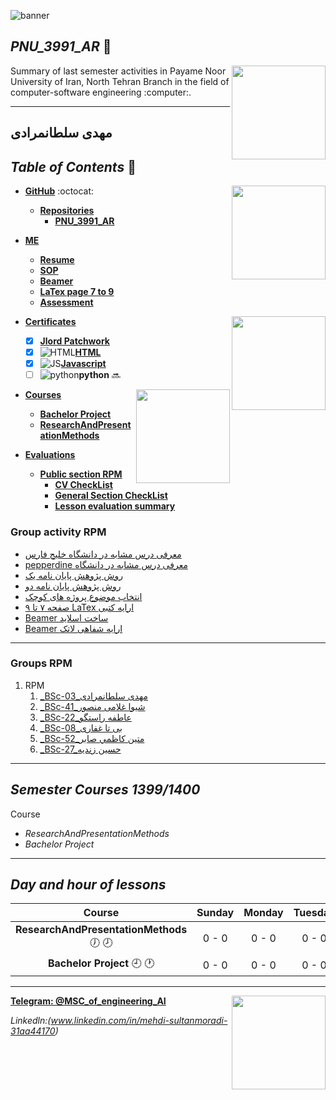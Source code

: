 ![banner](https://github.com/sultanmoradimehdi/PNU_3991_AR/blob/main/gif/banner.gif)



## _PNU_3991_AR_ :wave:
<img src="https://github.com/sultanmoradimehdi/PNU_3991_AR/blob/main/img/banner.png" align="right"  width="150" />
Summary of last semester activities in Payame Noor University of Iran, North Tehran Branch in the field of computer-software engineering :computer:.

***

## مهدی سلطانمرادی
 
 ## _Table of Contents_ :mag_right:

*  __[GitHub](https://github.com/sultanmoradimehdi)__ :octocat: <img src="https://github.com/sultanmoradimehdi/PNU_3991_AR/blob/main/gif/me.gif" align="right" width="150" />
   * __[Repositories](https://github.com/sultanmoradimehdi?tab=repositories)__
      * __[PNU_3991_AR](https://github.com/sultanmoradimehdi/PNU_3991_AR)__
      
* __[ME](https://github.com/sultanmoradimehdi/PNU_3991_AR/blob/main/me)__ 
   * __[Resume](https://sultanmoradimehdi.github.io/resume/)__
   * __[SOP](https://sultanmoradimehdi.github.io/SOP/)__
   * __[Beamer](https://github.com/sultanmoradimehdi/Beamer/blob/main/Beamer.pdf)__
   * __[LaTex page 7 to 9](https://github.com/sultanmoradimehdi/LaTex/blob/main/Sultan.7-9.pdf)__
   * __[Assessment](https://github.com/sultanmoradimehdi/Assessment)__
   

* __[Certificates](https://github.com/sultanmoradimehdi/PNU_3991_AR/tree/main/Certificates)__ <img src="https://github.com/sultanmoradimehdi/PNU_3991_AR/blob/main/gif/02.gif" align="right"  width="150" />
   * [x] __[Jlord Patchwork](patchwork.png)__
   * [x] ![HTML](https://github.com/sultanmoradimehdi/PNU_3991_AR/blob/main/img/html.logo.png)__[HTML](HTML.png)__
   * [x] ![JS](https://github.com/sultanmoradimehdi/PNU_3991_AR/blob/main/img/JS.logo.png)__[Javascript](java.png)__
   * [ ] ![python](https://github.com/sultanmoradimehdi/PNU_3991_AR/blob/main/img/python.png)__python__ :soon:

* __[Courses](https://github.com/sultanmoradimehdi/PNU_3991_AR/tree/main/Courses)__ <img src="https://github.com/sultanmoradimehdi/PNU_3991_AR/blob/main/gif/search.gif" align="right" width="150" />
   * __[Bachelor Project](https://github.com/sultanmoradimehdi/PNU_3991_AR/tree/main/Courses/Bachelor%20Project)__
   * __[ResearchAndPresentationMethods](https://github.com/sultanmoradimehdi/PNU_3991_AR/tree/main/Method-of-presenting-scientific-and-technical-materials)__
   
* __[Evaluations](https://github.com/sultanmoradimehdi/Assessment)__ 

   * __[Public section RPM](https://github.com/m-ahmadian-hsultanmoradimehdi/PNU_3991_AR/tree/main/Assessment)__
      * __[CV CheckList](MS_CV_CheckList_AR_3991.pdf)__
      * __[General Section CheckList](MS_GeneralSection_CheckList_AR_3991.pdf)__
      * __[Lesson evaluation summary](https://github.com/sultanmoradimehdi/PNU_3991_AR/blob/main/Method-of-presenting-scientific-and-technical-materials/MS_ResearchAndPresentationMethods_CheckList_AR_3991.pdf)__
      

### Group activity RPM

- [ معرفی درس مشابه در دانشگاه خلیج فارس ](http://smbidoki.ir/crsdetail.php?crsid=41)
- [pepperdine معرفی درس مشابه در دانشگاه](https://seaver.pepperdine.edu/academics/ge/faculty/researchskills.htm)
- [روش پژوهش پایان نامه یک](https://github.com/sultanmoradimehdi/Group-project/blob/main/ThesisForMethodology.pdf)
- [روش پژوهش پایان نامه دو](https://github.com/sultanmoradimehdi/Group-project/blob/main/Dependabilityanalysisandrecoverysupportforsmartgrids.pdf)
- [ انتخاب موضوع پروژه های کوچک](https://github.com/sultanmoradimehdi/Group-project/blob/main/%D8%AA%D9%88%D8%B6%DB%8C%D8%AD%D8%A7%D8%AA%20%D9%85%D8%B1%D8%A8%D9%88%D8%B7%20%D8%A8%D9%87%20%D8%A7%D9%86%D8%AA%D8%AE%D8%A7%D8%A8%20%D9%85%D9%88%D8%B6%D9%88%D8%B9%20%D9%BE%D8%B1%D9%88%DA%98%D9%87%20%D9%87%D8%A7%DB%8C%20%DA%A9%D9%88%DA%86%DA%A9.pdf)
- [ صفحه ۷ تا ۹ LaTex ارایه کتبی](https://github.com/sultanmoradimehdi/LaTex/blob/main/Sultan.7-9.pdf)
- [ Beamer ساخت اسلاید](https://github.com/sultanmoradimehdi/Beamer/blob/main/Beamer.pdf)
- [ Beamer ارایه شفاهی لاتک](https://github.com/sultanmoradimehdi/Beamer/blob/main/Beamervo.mp4)
------------------
### Groups RPM
    
1. RPM 
    1. [_BSc-03_مهدی سلطانمرادی](https://github.com/AliRazavi-edu/PNU_3991/tree/master/_BSc/ResearchAndPresentationMethods/1115133_01/03_%D9%85%D9%87%D8%AF%D9%8A%20%D8%B3%D9%84%D8%B7%D8%A7%D9%86%20%D9%85%D8%B1%D8%A7%D8%AF%D9%8A)   
    1. [_BSc-41_شیوا غلامی منصور](https://github.com/AliRazavi-edu/PNU_3991/tree/master/_BSc/ResearchAndPresentationMethods/1322010_02/41_%D8%B4%D9%8A%D9%88%D8%A7%20%D8%BA%D9%84%D8%A7%D9%85%D9%8A%20%D9%85%D9%86%D8%B5%D9%88%D8%B1) 
    1. [_BSc-22_عاطفه راستگو](https://github.com/AliRazavi-edu/PNU_3991/tree/master/_BSc/ResearchAndPresentationMethods/1322010_02/22_%D8%B9%D8%A7%D8%B7%D9%81%D9%87%20%D8%B1%D8%A7%D8%B3%D8%AA%DA%AF%D9%88)
    1. [_BSc-08_بی تا غفاری](https://github.com/AliRazavi-edu/PNU_3991/tree/master/_BSc/ResearchAndPresentationMethods/1115133_01/08_%D8%A8%D9%8A%20%D8%AA%D8%A7%20%D8%BA%D9%81%D8%A7%D8%B1%D9%8A)
    1. [_BSc-52_متين كاظمي صابر](https://github.com/AliRazavi-edu/PNU_3991/tree/master/_BSc/ResearchAndPresentationMethods/1322010_02/52_%D9%85%D8%AA%D9%8A%D9%86%20%D9%83%D8%A7%D8%B8%D9%85%D9%8A%20%D8%B5%D8%A7%D8%A8%D8%B1)
    1. [_BSc-27_حسین زندیه](https://github.com/AliRazavi-edu/PNU_3991/tree/master/_BSc/ResearchAndPresentationMethods/1322010_01/27_%D8%AD%D8%B3%D9%8A%D9%86%20%D8%B2%D9%86%D8%AF%D9%8A%D9%87)
    
-------------------
## _Semester Courses  1399/1400_
 
Course
* _ResearchAndPresentationMethods_
* _Bachelor Project_

***

## _Day and hour of lessons_

|Course                                  |Sunday |Monday |Tuesday|Wednesday|Thursday|Friday|Saturday|
|:--------------------------------------:|:-----:|:-----:|:-----:|:-------:|:------:|:----:|:------:|
|__ResearchAndPresentationMethods__   :clock7: :clock8:|0 - 0|0 - 0|0 - 0|0 - 0  |:zzz:   |:zzz: |0 - 0 |
|__Bachelor Project__   :clock9: :clock1:  |0 - 0 |0 - 0 |0 - 0 |0 - 0   |:zzz:   |:zzz: |0 - 0  |

***
__[Telegram: @MSC_of_engineering_AI](https://telegram.me/MSC_of_engineering_AI)__ 
<img src="https://github.com/sultanmoradimehdi/PNU_3991_AR/blob/main/gif/net.gif" align="right" width="150" />

_Linkedln:(www.linkedin.com/in/mehdi-sultanmoradi-31aa44170)_

